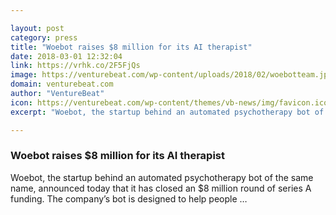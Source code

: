 ```yaml
---

layout: post
category: press
title: "Woebot raises $8 million for its AI therapist"
date: 2018-03-01 12:32:04
link: https://vrhk.co/2F5FjQs
image: https://venturebeat.com/wp-content/uploads/2018/02/woebotteam.jpg?fit=3505%2C2249&strip=all
domain: venturebeat.com
author: "VentureBeat"
icon: https://venturebeat.com/wp-content/themes/vb-news/img/favicon.ico
excerpt: "Woebot, the startup behind an automated psychotherapy bot of the same name, announced today that it has closed an $8 million round of series A funding. The company’s bot is designed to help people …"

---
```


### Woebot raises $8 million for its AI therapist

Woebot, the startup behind an automated psychotherapy bot of the same name, announced today that it has closed an $8 million round of series A funding. The company’s bot is designed to help people …